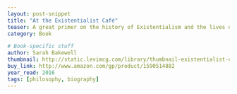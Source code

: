 ```yaml
---
layout: post-snippet
title: "At the Existentialist Café"
teaser: A great primer on the history of Existentialism and the lives of it's most influential philosophers.
category: Book

# Book-specific stuff
author: Sarah Bakewell
thumbnail: http://static.levimcg.com/library/thumbnail-existentialist-cafe.jpg
buy_link: http://www.amazon.com/gp/product/1590514882
year_read: 2016
tags: [philosophy, biography]
---
```

